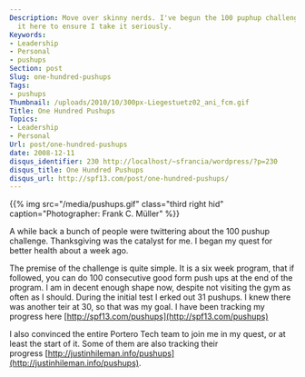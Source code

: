 ```yaml
---
Description: Move over skinny nerds. I've begun the 100 puphup challenge and am announcing
  it here to ensure I take it seriously.
Keywords:
- Leadership
- Personal
- pushups
Section: post
Slug: one-hundred-pushups
Tags:
- pushups
Thumbnail: /uploads/2010/10/300px-Liegestuetz02_ani_fcm.gif
Title: One Hundred Pushups
Topics:
- Leadership
- Personal
Url: post/one-hundred-pushups
date: 2008-12-11
disqus_identifier: 230 http://localhost/~sfrancia/wordpress/?p=230
disqus_title: One Hundred Pushups
disqus_url: http://spf13.com/post/one-hundred-pushups/
---
```


{{% img src="/media/pushups.gif" class="third right hid" caption="Photographer: Frank C. Müller" %}}

A while back a bunch of people were twittering about the 100 pushup
challenge. Thanksgiving was the catalyst for me. I began my quest for
better health about a week ago.

The premise of the challenge is quite simple. It is a six week program,
that if followed, you can do 100 consecutive good form push ups at the
end of the program. I am in decent enough shape now, despite not
visiting the gym as often as I should. During the initial test I erked
out 31 pushups. I knew there was another teir at 30, so that was my
goal. I have been tracking my progress
here [http://spf13.com/pushups](http://spf13.com/pushups)

I also convinced the entire Portero Tech team to join me in my quest, or
at least the start of it. Some of them are also tracking their
progress [http://justinhileman.info/pushups](http://justinhileman.info/pushups).
